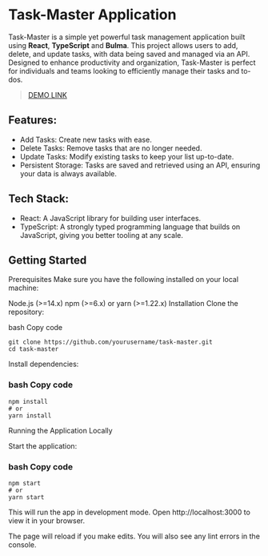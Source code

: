 # Task-Master Application

Task-Master is a simple yet powerful task management application built using **React**, **TypeScript** and **Bulma**. This project allows users to add, delete, and update tasks, with data being saved and managed via an API. Designed to enhance productivity and organization, Task-Master is perfect for individuals and teams looking to efficiently manage their tasks and to-dos.

> [DEMO LINK](https://ivan-gritsenko.github.io/task-master/)

## Features:
- Add Tasks: Create new tasks with ease.
- Delete Tasks: Remove tasks that are no longer needed.
- Update Tasks: Modify existing tasks to keep your list up-to-date.
- Persistent Storage: Tasks are saved and retrieved using an API, ensuring your data is always available.

## Tech Stack:
- React: A JavaScript library for building user interfaces.
- TypeScript: A strongly typed programming language that builds on JavaScript, giving you better tooling at any scale.

## Getting Started
Prerequisites
Make sure you have the following installed on your local machine:

Node.js (>=14.x)
npm (>=6.x) or yarn (>=1.22.x)
Installation
Clone the repository:

bash
Copy code
```
git clone https://github.com/yourusername/task-master.git
cd task-master
```
Install dependencies:

### bash Copy code
```
npm install
# or
yarn install
```
Running the Application Locally

Start the application:

### bash Copy code
```
npm start
# or
yarn start
```
This will run the app in development mode. Open http://localhost:3000 to view it in your browser.

The page will reload if you make edits. You will also see any lint errors in the console.
